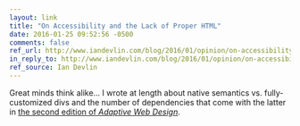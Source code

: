 ```yaml
---
layout: link
title: "On Accessibility and the Lack of Proper HTML"
date: 2016-01-25 09:52:56 -0500
comments: false
ref_url: http://www.iandevlin.com/blog/2016/01/opinion/on-accessibility-and-the-lack-of-proper-html
in_reply_to: http://www.iandevlin.com/blog/2016/01/opinion/on-accessibility-and-the-lack-of-proper-html
ref_source: Ian Devlin
---
```


Great minds think alike… I wrote at length about native semantics vs. fully-customized divs and the number of dependencies that come with the latter in [the second edition of *Adaptive Web Design*](http://adaptivewebdesign.info/2nd-edition/).